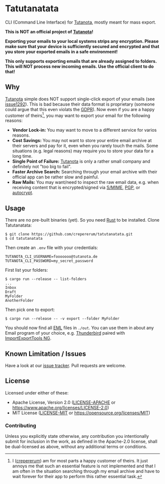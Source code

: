 # Tatutanatata

CLI (Command Line Interface) for [Tutanota], mostly meant for mass export.

**This is NOT an official project of [Tutanota]!**

**Exporting your emails to your local systems strips any encryption. Please make sure that your device is sufficiently secured and encrypted and that you store your exported emails in a safe environment!**

**This only supports exporting emails that are already assigned to folders. This will NOT process new incoming emails. Use the official client to do that!**


## Why
[Tutanota] simple does NOT support single-click export of your emails (see [issue1292]). This is bad because their data
format is proprietary (someone could argue that this even violats the [GDPR]). Now even if you are a happy customer of
theirs[^me_as_a_customer], you may want to export your email for the following reasons:

- **Vendor Lock-in:** You may want to move to a different service for varios reasons.
- **Cost Savings:** You may not want to store your entire email archive at their servers and pay for it, even when you
  rarely touch the mails. Some situations (e.g. legal reasons) may require you to store your data for a long time.
- **Single Point of Failure:** [Tutanota] is only a rather small company and definitely not "too big to fail".
- **Faster Archive Search:** Searching through your email archive with their official app can be rather slow and
  painful.
- **Raw Mails:** You may want/need to inspect the raw email data, e.g. when receiving content that is encrypted/signed
  via [S/MIME], [PGP], or [autocrypt].


## Usage
There are no pre-built binaries (yet). So you need [Rust] to be installed. Clone Tatutanatata:

```console
$ git clone https://github.com/crepererum/tatutanatata.git
$ cd tatutanatata
```

Then create an `.env` file with your credentials:

```text
TUTANOTA_CLI_USERNAME=fooooooo@tutanota.de
TUTANOTA_CLI_PASSWORD=my_secret_password
```

First list your folders:

```console
$ cargo run --release -- list-folders
...
Inbox
Draft
MyFolder
AnotherFolder
```

Then pick one to export:

```console
$ cargo run --release -- -v export --folder MyFolder
```

You should now find all [EML] files in `./out`. You can use them in about any Email program of your choice, e.g.
[Thunderbird] paired with [ImportExportTools NG].


## Known Limitation / Issues
Have a look at our [issue tracker]. Pull requests are welcome.


## License

Licensed under either of these:

 * Apache License, Version 2.0 ([LICENSE-APACHE](LICENSE-APACHE) or <https://www.apache.org/licenses/LICENSE-2.0>)
 * MIT License ([LICENSE-MIT](LICENSE-MIT) or <https://opensource.org/licenses/MIT>)

### Contributing

Unless you explicitly state otherwise, any contribution you intentionally submit for inclusion in the work, as defined
in the Apache-2.0 license, shall be dual-licensed as above, without any additional terms or conditions.


[^me_as_a_customer]: I ([crepererum]) am for most parts a happy customer of theirs. It just annoys me that such an
    essential feature is not implemented and that I am often in the situation searching through my email archive and
    have to wait forever for their app to perform this rather essential task.


[autocrypt]: https://autocrypt.org/
[crepererum]: https://crepererum.net/
[EML]: https://docs.fileformat.com/email/eml/
[Firefox]: https://www.mozilla.org/en-US/firefox/
[GDPR]: https://en.wikipedia.org/wiki/General_Data_Protection_Regulation
[ImportExportTools NG]: https://addons.thunderbird.net/en-US/thunderbird/addon/importexporttools-ng/
[issue tracker]: https://github.com/crepererum/tatutanatata/issues
[issue1292]: https://github.com/tutao/tutanota/issues/1292
[PGP]: https://en.wikipedia.org/wiki/Pretty_Good_Privacy
[Rust]: https://www.rust-lang.org/
[S/MIME]: https://en.wikipedia.org/wiki/S/MIME
[Thunderbird]: https://www.thunderbird.net/
[Tutanota]: https://tutanota.com/
